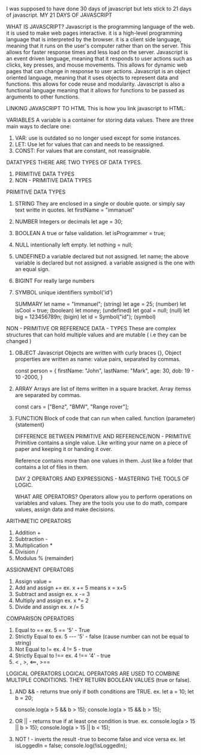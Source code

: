 I was supposed to have done 30 days of javascript but lets stick to 21 days of javascript.
MY 21 DAYS OF JAVASCRIPT

WHAT IS JAVASCRIPT?
Javascript is the programming language of the web. 
it is used to make web pages interactive. 
it is a high-level programming language that is interpreted by the browser. 
it is a client side language, meaning that it runs on the user's computer rather than on the server.
This allows for faster response times and less load on the server. 
Javascript is an event driven language, meaning that it responds to user actions such as clicks, key presses, and mouse movements. 
This allows for dynamic web pages that can change in response to user actions.
Javascript is an object oriented language, meaning that it uses objects to represent data and functions. this allows for code reuse and modularity. 
Javascript is also a functional language meaning that it allows for functions to be passed as arguments to other functions.

LINKING JAVASCRIPT TO HTML
This is how you link javascript to HTML:
<script src="main.js"></script>

VARIABLES
A variable is a container for storing data values.
There are three main ways to declare one:
1. VAR: use is outdated so no longer used except for some instances.
2. LET: Use let for values that can and needs to be reassigned.
3. CONST: For values that are constant, not reassignable.

DATATYPES
THERE ARE TWO TYPES OF DATA TYPES.
1. PRIMITIVE DATA TYPES 
2. NON - PRIMITIVE DATA TYPES 

PRIMITIVE DATA TYPES
1. STRING 
    They are enclosed in a single or double quote. 
    or simply say text writte in quotes.
    let firstName = "immanuel" 
2. NUMBER
    Integers or decimals
    let age = 30;
3. BOOLEAN
    A true or false validation.
    let isProgrammer = true;
4. NULL
    intentionally left empty.
    let nothing = null;
5. UNDEFINED 
    a variable declared but not assigned.
    let name;
    the above variable is declared but not assigned. 
    a variable assigned is the one with an equal sign. 
6. BIGINT
    For really large numbers
7. SYMBOL
    unique identifiers
    symbol('id')

    SUMMARY
    let name = "Immanuel";  (string)
    let age = 25;           (number)
    let isCool = true;      (boolean)
    let money;              (undefined)
    let goal = null;        (null)
    let big = 123456789n;   (bigin)
    let id = Symbol("id");  (symbol)


 NON - PRIMITIVE OR REFERENCE DATA - TYPES
 These are complex structures that can hold multiple values and are mutable ( i.e they can be changed )

 1. OBJECT
    Javascript Objects are written with curly braces {},
    Object properties are written as name: value pairs, separated by commas.

    const person = {
        firstName: "John",
        lastName: "Mark",
        age: 30,
        dob: 19 - 10 -2000,
    }

2.  ARRAY
    Arrays are list of items written in a square bracket.
    Array itemss are separated by commas.

    const cars = ["Benz", "BMW", "Range rover"];

3. FUNCTION
    Block of code that can run when called. 
    function (parameter){statement}

    DIFFERENCE BETWEEN PRIMITIVE AND REFERENCE/NON - PRIMITIVE
    Primitive contains a single value. Like writing your name on a piece of paper and keeping it or handing it over. 

    Reference contains more than one values in them. Just like a folder that contains a lot of files in them.

    DAY 2
    OPERATORS AND EXPRESSIONS - MASTERING THE TOOLS OF LOGIC.

    WHAT ARE OPERATORS?
    Operators allow you to perform operations on variables and values. They are the tools you use to do math, compare values, assign data and make decisions. 

 ARITHMETIC OPERATORS
1. Addition + 
2. Subtraction -
3. Multiplication *
4. Division /
5. Modulus % (remainder)

 ASSIGNMENT OPERATORS 
1. Assign value =
2. Add and assign +=   ex. x += 5 means x = x+5
3. Subtract and assign ex. x -= 3
4. Multiply and assign ex. x *= 2
5. Divide and assign   ex. x /= 5

 COMPARISON OPERATORS
1. Equal to ==          ex. 5 == '5' - True
2. Strictly Equal to    ex. 5 --- '5' - false   (cause number can not be equal to string)
3. Not Equal to !=      ex. 4 != 5  - true
4. Strictly Equal to !== ex. 4 !== '4'  - true
5. < , >, <==, >==

LOGICAL OPERATORS
LOGICAL OPERATORS ARE USED TO COMBINE MULTIPLE CONDITIONS. THEY RETURN BOOLEAN VALUES (true or false).

1. AND && - returns true only if both conditions are TRUE. 
ex. let a = 10;
    let b = 20;

    console.log(a > 5 && b > 15);
    console.log(a > 15 && b > 15);

2. OR || - returns true if at least one condition is true.
ex. console.log(a > 15 || b > 15);
    console.log(a > 15 || b < 15);

3. NOT ! - inverts the result -true to become false and vice versa
ex. let isLoggedIn = false;
console.log(!isLoggedIn);
    





